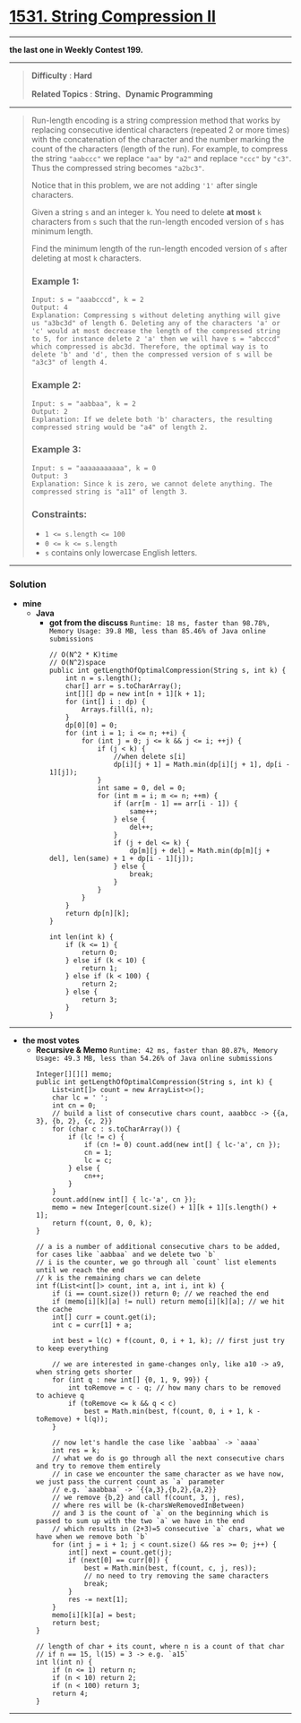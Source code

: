 # [1531. String Compression II](https://leetcode.com/problems/string-compression-ii/)

---

**the last one in Weekly Contest 199.**

---

> **Difficulty** : **Hard**
>
> **Related Topics** : **String**、**Dynamic Programming**

---

> Run-length encoding is a string compression method that works by replacing consecutive identical characters (repeated 2 or more times) with the concatenation of the character and the number marking the count of the characters (length of the run). For example, to compress the string `"aabccc"` we replace `"aa"` by `"a2"` and replace `"ccc"` by `"c3"`. Thus the compressed string becomes `"a2bc3"`.
>
> Notice that in this problem, we are not adding `'1'` after single characters.
>
> Given a string `s` and an integer `k`. You need to delete **at most** `k` characters from `s` such that the run-length encoded version of `s` has minimum length.
>
> Find the minimum length of the run-length encoded version of `s` after deleting at most `k` characters.
>
>
>
> ### Example 1:
> ```
> Input: s = "aaabcccd", k = 2
> Output: 4
> Explanation: Compressing s without deleting anything will give us "a3bc3d" of length 6. Deleting any of the characters 'a' or 'c' would at most decrease the length of the compressed string to 5, for instance delete 2 'a' then we will have s = "abcccd" which compressed is abc3d. Therefore, the optimal way is to delete 'b' and 'd', then the compressed version of s will be "a3c3" of length 4.
> ```
>
> ### Example 2:
> ```
> Input: s = "aabbaa", k = 2
> Output: 2
> Explanation: If we delete both 'b' characters, the resulting compressed string would be "a4" of length 2.
> ```
>
> ### Example 3:
> ```
> Input: s = "aaaaaaaaaaa", k = 0
> Output: 3
> Explanation: Since k is zero, we cannot delete anything. The compressed string is "a11" of length 3.
> ```
>
> ### Constraints:
> * `1 <= s.length <= 100`
> * `0 <= k <= s.length`
> * `s` contains only lowercase English letters.

---


### Solution
* **mine**
  * **Java**
    * **got from the discuss** `Runtime: 18 ms, faster than 98.78%, Memory Usage: 39.8 MB, less than 85.46% of Java online submissions`
      ```
      // O(N^2 * K)time
      // O(N^2)space
      public int getLengthOfOptimalCompression(String s, int k) {
          int n = s.length();
          char[] arr = s.toCharArray();
          int[][] dp = new int[n + 1][k + 1];
          for (int[] i : dp) {
              Arrays.fill(i, n);
          }
          dp[0][0] = 0;
          for (int i = 1; i <= n; ++i) {
              for (int j = 0; j <= k && j <= i; ++j) {
                  if (j < k) {
                      //when delete s[i]
                      dp[i][j + 1] = Math.min(dp[i][j + 1], dp[i - 1][j]);
                  }
                  int same = 0, del = 0;
                  for (int m = i; m <= n; ++m) {
                      if (arr[m - 1] == arr[i - 1]) {
                          same++;
                      } else {
                          del++;
                      }
                      if (j + del <= k) {
                          dp[m][j + del] = Math.min(dp[m][j + del], len(same) + 1 + dp[i - 1][j]);
                      } else {
                          break;
                      }
                  }
              }
          }
          return dp[n][k];
      }

      int len(int k) {
          if (k <= 1) {
              return 0;
          } else if (k < 10) {
              return 1;
          } else if (k < 100) {
              return 2;
          } else {
              return 3;
          }
      }
      ```

---

* **the most votes**
  * **Recursive & Memo** `Runtime: 42 ms, faster than 80.87%, Memory Usage: 49.3 MB, less than 54.26% of Java online submissions`
    ```
    Integer[][][] memo;
    public int getLengthOfOptimalCompression(String s, int k) {
        List<int[]> count = new ArrayList<>();
        char lc = ' ';
        int cn = 0;
		// build a list of consecutive chars count, aaabbcc -> {{a, 3}, {b, 2}, {c, 2}}
        for (char c : s.toCharArray()) {
            if (lc != c) {
                if (cn != 0) count.add(new int[] { lc-'a', cn });
                cn = 1;
                lc = c;
            } else {
                cn++;
            }
        }
        count.add(new int[] { lc-'a', cn });
        memo = new Integer[count.size() + 1][k + 1][s.length() + 1];
        return f(count, 0, 0, k);
    }

	// a is a number of additional consecutive chars to be added, for cases like `aabbaa` and we delete two `b`
	// i is the counter, we go through all `count` list elements until we reach the end
	// k is the remaining chars we can delete
    int f(List<int[]> count, int a, int i, int k) {
        if (i == count.size()) return 0; // we reached the end
        if (memo[i][k][a] != null) return memo[i][k][a]; // we hit the cache
        int[] curr = count.get(i);
        int c = curr[1] + a;

        int best = l(c) + f(count, 0, i + 1, k); // first just try to keep everything

		// we are interested in game-changes only, like a10 -> a9, when string gets shorter
        for (int q : new int[] {0, 1, 9, 99}) {
		    int toRemove = c - q; // how many chars to be removed to achieve q
            if (toRemove <= k && q < c)
                best = Math.min(best, f(count, 0, i + 1, k - toRemove) + l(q));
        }

		// now let's handle the case like `aabbaa` -> `aaaa`
        int res = k;
		// what we do is go through all the next consecutive chars and try to remove them entirely
		// in case we encounter the same character as we have now, we just pass the current count as `a` parameter
		// e.g. `aaabbaa` -> `{{a,3},{b,2},{a,2}}
		// we remove {b,2} and call f(count, 3, j, res),
		// where res will be (k-charsWeRemovedInBetween)
		// and 3 is the count of `a` on the beginning which is passed to sum up with the two `a` we have in the end
		// which results in (2+3)=5 consecutive `a` chars, what we have when we remove both `b`
        for (int j = i + 1; j < count.size() && res >= 0; j++) {
            int[] next = count.get(j);
            if (next[0] == curr[0]) {
                best = Math.min(best, f(count, c, j, res));
				// no need to try removing the same characters
				break;
            }
            res -= next[1];
        }
        memo[i][k][a] = best;
        return best;
    }

	// length of char + its count, where n is a count of that char
	// if n == 15, l(15) = 3 -> e.g. `a15`
    int l(int n) {
        if (n <= 1) return n;
        if (n < 10) return 2;
        if (n < 100) return 3;
        return 4;
    }
    ```

---
